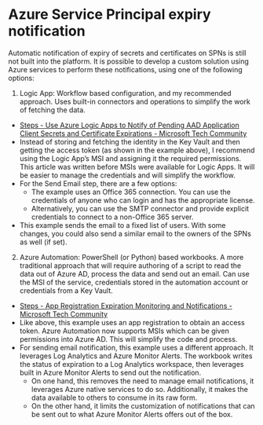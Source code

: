 # Azure Service Principal expiry notification

Automatic notification of expiry of secrets and certificates on SPNs is still not built into the platform. It is possible to develop a custom solution using Azure services to perform these notifications, using one of the following options:

1. Logic App: Workflow based configuration, and my recommended approach. Uses built-in connectors and operations to simplify the work of fetching the data.
* [Steps - Use Azure Logic Apps to Notify of Pending AAD Application Client Secrets and Certificate Expirations - Microsoft Tech Community](https://techcommunity.microsoft.com/t5/core-infrastructure-and-security/use-azure-logic-apps-to-notify-of-pending-aad-application-client/ba-p/3014603)
* Instead of storing and fetching the identity in the Key Vault and then getting the access token (as shown in the example above), I recommend using the Logic App’s MSI and assigning it the required permissions. This article was written before MSIs were available for Logic Apps. It will be easier to manage the credentials and will simplify the workflow.
* For the Send Email step, there are a few options:
  * The example uses an Office 365 connection. You can use the credentials of anyone who can login and has the appropriate license.
  * Alternatively, you can use the SMTP connector and provide explicit credentials to connect to a non-Office 365 server.
* This example sends the email to a fixed list of users. With some changes, you could also send a similar email to the owners of the SPNs as well (if set).

2.	Azure Automation: PowerShell (or Python) based workbooks. A more traditional approach that will require authoring of a script to read the data out of Azure AD, process the data and send out an email. Can use the MSI of the service, credentials stored in the automation account or credentials from a Key Vault.
* [Steps - App Registration Expiration Monitoring and Notifications - Microsoft Tech Community](https://techcommunity.microsoft.com/t5/core-infrastructure-and-security/app-registration-expiration-monitoring-and-notifications/ba-p/2043805)
* Like above, this example uses an app registration to obtain an access token. Azure Automation now supports MSIs which can be given permissions into Azure AD. This will simplify the code and process.
* For sending email notification, this example uses a different approach. It leverages Log Analytics and Azure Monitor Alerts. The workbook writes the status of expiration to a Log Analytics workspace, then leverages built in Azure Monitor Alerts to send out the notification.
  * On one hand, this removes the need to manage email notifications, it leverages Azure native services to do so. Additionally, it makes the data available to others to consume in its raw form.
  * On the other hand, it limits the customization of notifications that can be sent out to what Azure Monitor Alerts offers out of the box.

